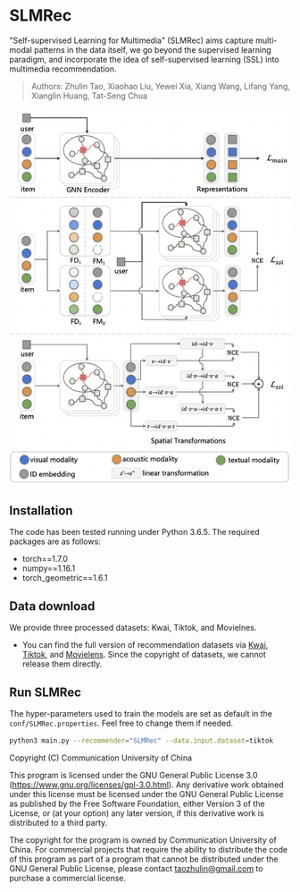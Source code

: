 # SLMRec

"Self-supervised Learning for Multimedia" (SLMRec) aims capture multi-modal patterns in the data itself, we go beyond the supervised learning paradigm, and incorporate the idea of self-supervised learning (SSL) into multimedia recommendation.

> Authors: Zhulin Tao, Xiaohao Liu, Yewei Xia, Xiang Wang, Lifang Yang, Xianglin Huang, Tat-Seng Chua

![](./figures/framework.png)

## Installation
The code has been tested running under Python 3.6.5. The required packages are as follows:
* torch==1.7.0
* numpy==1.16.1
* torch_geometric==1.6.1

## Data download
We provide three processed datasets: Kwai, Tiktok, and Movielnes.  
- You can find the full version of recommendation datasets via [Kwai](https://www.kuaishou.com/activity/uimc), [Tiktok](http://ai-lab-challenge.bytedance.com/tce/vc/), and [Movielens](https://grouplens.org/datasets/movielens/).
Since the copyright of datasets, we cannot release them directly. 

## Run SLMRec
The hyper-parameters used to train the models are set as default in the `conf/SLMRec.properties`. Feel free to change them if needed.

```sh
python3 main.py --recommender="SLMRec" --data.input.dataset=tiktok
```

Copyright (C) Communication University of China

This program is licensed under the GNU General Public License 3.0 (https://www.gnu.org/licenses/gpl-3.0.html). Any derivative work obtained under this license must be licensed under the GNU General Public License as published by the Free Software Foundation, either Version 3 of the License, or (at your option) any later version, if this derivative work is distributed to a third party.

The copyright for the program is owned by Communication University of China. For commercial projects that require the ability to distribute the code of this program as part of a program that cannot be distributed under the GNU General Public License, please contact taozhulin@gmail.com to purchase a commercial license.
